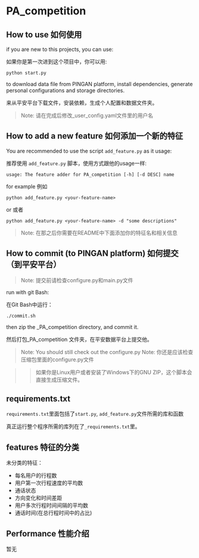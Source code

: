 # PA_competition

## How to use 如何使用

if you are new to this projects, you can use:

如果你是第一次进到这个项目中，你可以用:

    python start.py

to download data file from PINGAN platform, install dependencies, generate personal configurations and storage directories.

来从平安平台下载文件，安装依赖，生成个人配置和数据文件夹。

> Note: 请在完成后修改_user_config.yaml文件里的用户名

## How to add a new feature 如何添加一个新的特征

You are recommended to use the script `add_feature.py` as it usage:

推荐使用 `add_feature.py` 脚本，使用方式跟他的usage一样:

    usage: The feature adder for PA_competition [-h] [-d DESC] name

for example 例如

    python add_feature.py <your-feature-name>

or 或者

    python add_feature.py <your-feature-name> -d "some descriptions"

> Note: 在那之后你需要在README中下面添加你的特征名和相关信息

## How to commit (to PINGAN platform) 如何提交（到平安平台）

> Note: 提交前请检查configure.py和main.py文件

run with git Bash:

在Git Bash中运行：

    ./commit.sh

then zip the _PA_competition directory, and commit it.

然后打包_PA_competition 文件夹，在平安数据平台上提交他。

> Note: You should still check out the configure.py 
> Note: 你还是应该检查压缩包里面的configure.py文件

>> 如果你是Linux用户或者安装了Windows下的GNU ZIP，这个脚本会直接生成压缩文件。

## requirements.txt

`requirements.txt`里面包括了`start.py`, `add_feature.py`文件所需的库和函数

真正运行整个程序所需的库列在了`_requirements.txt`里。

## features 特征的分类

未分类的特征：
- 每名用户的行程数
- 用户第一次行程速度的平均数
- 通话状态
- 方向变化和时间差距
- 用户多次行程时间间隔的平均数
- 通话时间(在总行程时间中的占比)

## Performance 性能介绍

暂无

